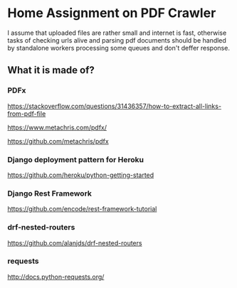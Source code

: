# Home Assignment on PDF Crawler

I assume that uploaded files are rather small and internet is fast, otherwise
tasks of checking urls alive and parsing pdf documents should be handled by
standalone workers processing some queues and don't deffer response.

## What it is made of?


### PDFx

https://stackoverflow.com/questions/31436357/how-to-extract-all-links-from-pdf-file

https://www.metachris.com/pdfx/

https://github.com/metachris/pdfx


### Django deployment pattern for Heroku

https://github.com/heroku/python-getting-started


### Django Rest Framework

https://github.com/encode/rest-framework-tutorial


### drf-nested-routers

https://github.com/alanjds/drf-nested-routers


### requests

http://docs.python-requests.org/

